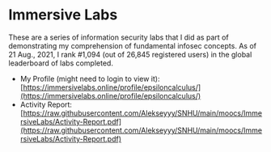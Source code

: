 # Immersive Labs 

These are a series of information security labs that I did as part of demonstrating my comprehension of fundamental infosec concepts. As of 21 Aug., 2021, I rank #1,094 (out of 26,845 registered users) in the global leaderboard of labs completed.

* My Profile (might need to login to view it): [https://immersivelabs.online/profile/epsiloncalculus/](https://immersivelabs.online/profile/epsiloncalculus/)
* Activity Report: [https://raw.githubusercontent.com/Alekseyyy/SNHU/main/moocs/ImmersiveLabs/Activity-Report.pdf](https://raw.githubusercontent.com/Alekseyyy/SNHU/main/moocs/ImmersiveLabs/Activity-Report.pdf)
